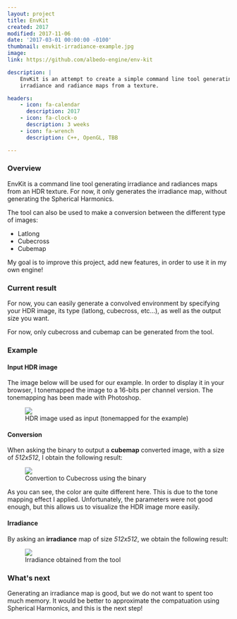 ```yaml
---
layout: project
title: EnvKit
created: 2017
modified: 2017-11-06
date: '2017-03-01 00:00:00 -0100'
thumbnail: envkit-irradiance-example.jpg
image:
link: https://github.com/albedo-engine/env-kit

description: |
    EnvKit is an attempt to create a simple command line tool generating
    irradiance and radiance maps from a texture.

headers:
    - icon: fa-calendar
      description: 2017
    - icon: fa-clock-o
      description: 3 weeks
    - icon: fa-wrench
      description: C++, OpenGL, TBB

---
```


### Overview

EnvKit is a command line tool generating irradiance and radiances maps from an
HDR texture. For now, it only generates the irradiance map, without generating the
Spherical Harmonics.

The tool can also be used to make a conversion between the different
type of images:
* Latlong
* Cubecross
* Cubemap

My goal is to improve this project, add new features,
in order to use it in my own engine!

### Current result

For now, you can easily generate a convolved environment by specifying
your HDR image, its type (latlong, cubecross, etc...), as well as the
output size you want.

For now, only cubecross and cubemap can be generated from the tool.

### Example

#### Input HDR image

The image below will be used for our example. In order to display it in your browser,
I tonemapped the image to a 16-bits per channel version. The tonemapping has been
made with Photoshop.

<div>
  <figure>
    <img class="markdown-img-large" src="{{site.url}}/{{site.projects_img_folder}}/envkit-latlong-example.jpg" />
    <figcaption class="markdown-img-caption">HDR image used as input (tonemapped for the example)</figcaption>
  </figure>
</div>

#### Conversion

When asking the binary to output a **cubemap** converted image, with a size of *512x512*, I obtain the following result:

<div>
  <figure>
    <img class="markdown-img-large" src="{{site.url}}/{{site.projects_img_folder}}/envkit-cubecross-example.jpg" />
    <figcaption class="markdown-img-caption">Convertion to Cubecross using the binary</figcaption>
  </figure>
</div>

As you can see, the color are quite different here. This is due to the tone mapping effect I applied. Unfortunately, the parameters were not good enough, but this allows us to visualize the HDR image more easily.

#### Irradiance

By asking an **irradiance** map of size *512x512*, we obtain the following result:
<div>
  <figure>
    <img class="markdown-img-large" src="{{site.url}}/{{site.projects_img_folder}}/envkit-irradiance-example.jpg" />
    <figcaption class="markdown-img-caption">Irradiance obtained from the tool</figcaption>
  </figure>
</div>

### What's next

Generating an irradiance map is good, but we do not want to spent too much memory.
It would be better to approximate the compatuation using Spherical Harmonics,
and this is the next step!

